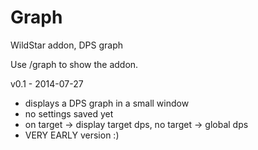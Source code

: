Graph
=====

WildStar addon, DPS graph

Use /graph to show the addon.

v0.1 - 2014-07-27
* displays a DPS graph in a small window
* no settings saved yet
* on target -> display target dps, no target -> global dps
* VERY EARLY version :)
